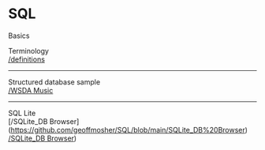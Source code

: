 # SQL
Basics

Terminology <br>
[/definitions](https://github.com/geoffmosher/SQL/blob/)

___

Structured database sample <br>
[/WSDA Music](https://github.com/geoffmosher/SQL/blob](https://github.com/geoffmosher/SQL/blob/main/WSDA_Music.db))

___

SQL Lite <br>
[/SQLite_DB Browser] (https://github.com/geoffmosher/SQL/blob/main/SQLite_DB%20Browser)
[/SQLite_DB Browser](https://github.com/geoffmosher/SQL/blob/main/SQLite_DB%20Browser))

